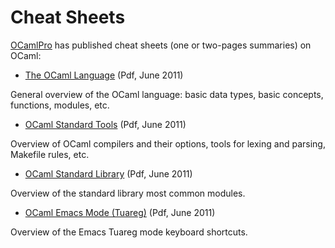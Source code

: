 <!-- ((! set title Cheat Sheets !)) -->

# Cheat Sheets
[OCamlPro](http://www.ocamlpro.com/) has published cheat sheets (one or
two-pages summaries) on OCaml:

* [The OCaml Language](http://www.ocamlpro.com/files/ocaml-lang.pdf)
 (Pdf, June 2011)<br />

General overview of the OCaml language: basic data types, basic
concepts, functions, modules, etc.



* [OCaml Standard
 Tools](http://www.ocamlpro.com/files/ocaml-tools.pdf) (Pdf, June
 2011)<br />

Overview of OCaml compilers and their options, tools for lexing and
parsing, Makefile rules, etc.



* [OCaml Standard
 Library](http://www.ocamlpro.com/files/ocaml-stdlib.pdf) (Pdf, June
 2011)<br />

Overview of the standard library most common modules.



* [OCaml Emacs Mode
 (Tuareg)](http://www.ocamlpro.com/files/tuareg-mode.pdf) (Pdf, June
 2011)<br />

Overview of the Emacs Tuareg mode keyboard shortcuts.



